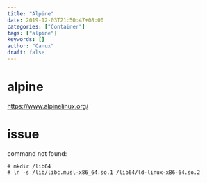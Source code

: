 ```yaml
---
title: "Alpine"
date: 2019-12-03T21:50:47+08:00
categories: ["Container"]
tags: ["alpine"]
keywords: []
author: "Canux"
draft: false
---
```


# alpine

<https://www.alpinelinux.org/>

# issue

command not found:

    # mkdir /lib64
    # ln -s /lib/libc.musl-x86_64.so.1 /lib64/ld-linux-x86-64.so.2

